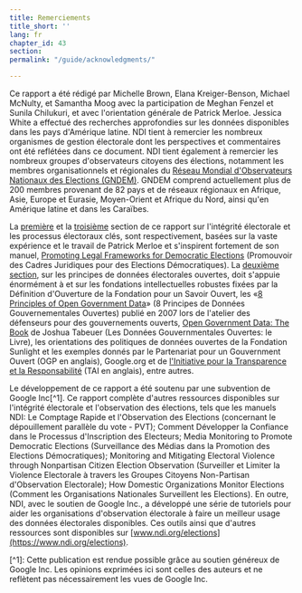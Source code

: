 ```yaml
---
title: Remerciements
title_short: ''
lang: fr
chapter_id: 43
section: 
permalink: "/guide/acknowledgments/"

---
```

Ce rapport a été rédigé par Michelle Brown, Elana Kreiger-Benson, Michael McNulty, et Samantha Moog avec la participation de Meghan Fenzel et Sunila Chilukuri, et avec l'orientation générale de Patrick Merloe. Jessica White a effectué des recherches approfondies sur les données disponibles dans les pays d'Amérique latine. NDI tient à remercier les nombreux organismes de gestion électorale dont les perspectives et commentaires ont été reflétées dans ce document. NDI tient également à remercier les nombreux groupes d'observateurs citoyens des élections, notamment les membres organisationnels et régionales du [Réseau Mondial d'Observateurs Nationaux des Elections (GNDEM)](http://www.gndem.org/fr). GNDEM comprend actuellement plus de 200 membres provenant de 82 pays et de réseaux régionaux en Afrique, Asie, Europe et Eurasie, Moyen-Orient et Afrique du Nord, ainsi qu'en Amérique latine et dans les Caraïbes.

La [première](/fr/guide/electoral-integrity/) et la [troisième](/fr/guide/key-categories/) section de ce rapport sur l'intégrité électorale et les processus électoraux clés, sont respectivement, basées sur la vaste expérience et le travail de Patrick Merloe et s'inspirent fortement de son manuel, [Promoting Legal Frameworks for Democratic Elections](https://www.ndi.org/files/2404_ww_elect_legalframeworks_093008.pdf) (Promouvoir des Cadres Juridiques pour des Elections Démocratiques). La [deuxième section](/fr/guide/principles/), sur les principes de données électorales ouvertes, doit s'appuie énormément à et sur les fondations intellectuelles robustes fixées par la Définition d'Ouverture de la Fondation pour un Savoir Ouvert, les «[8 Principles of Open Government Data](https://public.resource.org/8_principles.html)» (8 Principes de Données Gouvernementales Ouvertes) publié en 2007 lors de l'atelier des défenseurs pour des gouvernements ouverts, [Open Government Data: The Book](https://opengovdata.io/) de Joshua Tabeuer (Les Données Gouvernmentales Ouvertes: le Livre), les orientations des politiques de données ouvertes de la Fondation Sunlight et les exemples donnés par le Partenariat pour un Gouvernment Ouvert (OGP en anglais), Google.org et de [l'Initiative pour la Transparence et la Responsabilité](http://www.transparency-initiative.org/) (TAI en anglais), entre autres.

Le développement de ce rapport a été soutenu par une subvention de Google Inc\[^1\]. Ce rapport complète d'autres ressources disponibles sur l'intégrité électorale et l'observation des élections, tels que les manuels NDI: Le Comptage Rapide et l'Observation des Elections (concernant le dépouillement parallèle du vote - PVT); Comment Développer la Confiance dans le Processus d'Inscription des Electeurs; Media Monitoring to Promote Democratic Elections (Surveillance des Médias dans la Promotion des Elections Démocratiques); Monitoring and Mitigating Electoral Violence through Nonpartisan Citizen Election Observation (Surveiller et Limiter la Violence Electorale à travers les Groupes Citoyens Non-Partisan d'Observation Electorale); How Domestic Organizations Monitor Elections (Comment les Organisations Nationales Surveillent les Elections). En outre, NDI, avec le soutien de Google Inc., a développé une série de tutoriels pour aider les organisations d'observation électorale à faire un meilleur usage des données électorales disponibles. Ces outils ainsi que d'autres ressources sont disponibles sur [www.ndi.org/elections](https://www.ndi.org/elections).

\[^1\]: Cette publication est rendue possible grâce au soutien généreux de Google Inc. Les opinions exprimées ici sont celles des auteurs et ne reflètent pas nécessairement les vues de Google Inc.